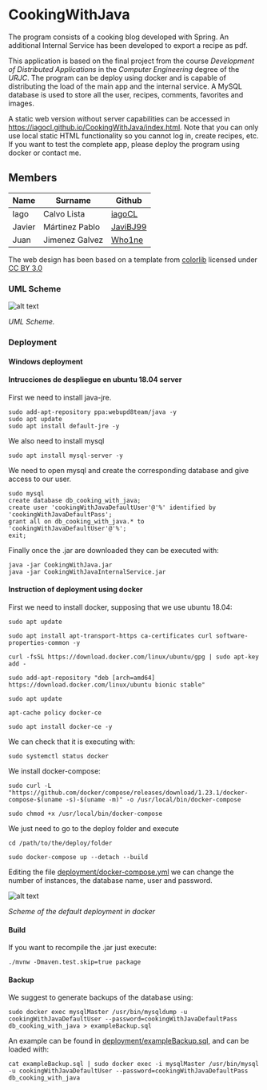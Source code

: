 # CookingWithJava

The program consists of a cooking blog developed with Spring. An additional Internal Service has been developed to export a recipe as pdf.

This application is based on the final project from the course *Development of Distributed Applications* in the *Computer Engineering* degree of the *URJC*. The program can be deploy using docker and is capable of distributing the load of the main app and the internal service. A MySQL database is used to store all the user, recipes, comments, favorites and images.

A static web version without server capabilities can be accessed in <https://iagocl.github.io/CookingWithJava/index.html>. Note that you can only use local static HTML functionality so you cannot log in, create recipes, etc. If you want to test the complete app, please deploy the program using docker or contact me.

## Members
| Name   | Surname        | Github                                  |
|--------|----------------|-----------------------------------------|
| Iago   | Calvo Lista    | [iagoCL](https://github.com/iagoCL)     |
| Javier | Mártinez Pablo | [JaviBJ99](https://github.com/JaviBJ99) |
| Juan   | Jimenez Galvez | [Who1ne](https://github.com/Who1ne)     |

The web design has been based on a template from [colorlib](https://colorlib.com/) licensed under [CC BY 3.0](https://creativecommons.org/licenses/by/3.0/legalcode)

### UML Scheme
![alt text](gddImages/diagrama_clases.jpg "UML Scheme.")

*UML Scheme.*

### Deployment
#### Windows deployment
#### Intrucciones de despliegue en ubuntu 18.04 server
First we need to install java-jre.
```
sudo add-apt-repository ppa:webupd8team/java -y
sudo apt update
sudo apt install default-jre -y
```
We also need to install mysql
```
sudo apt install mysql-server -y
```
We need to open mysql and create the corresponding database and give access to our user.
```
sudo mysql
create database db_cooking_with_java; 
create user 'cookingWithJavaDefaultUser'@'%' identified by 'cookingWithJavaDefaultPass'; 
grant all on db_cooking_with_java.* to 'cookingWithJavaDefaultUser'@'%';
exit;
```
Finally once the .jar are downloaded they can be executed with: 
```
java -jar CookingWithJava.jar
java -jar CookingWithJavaInternalService.jar
```
#### Instruction of deployment using docker
First we need to install docker, supposing that we use ubuntu 18.04:
```
sudo apt update

sudo apt install apt-transport-https ca-certificates curl software-properties-common -y

curl -fsSL https://download.docker.com/linux/ubuntu/gpg | sudo apt-key add -

sudo add-apt-repository "deb [arch=amd64] https://download.docker.com/linux/ubuntu bionic stable"

sudo apt update

apt-cache policy docker-ce

sudo apt install docker-ce -y
```
We can check that it is executing with:
```
sudo systemctl status docker
```
We install docker-compose:
```
sudo curl -L "https://github.com/docker/compose/releases/download/1.23.1/docker-compose-$(uname -s)-$(uname -m)" -o /usr/local/bin/docker-compose

sudo chmod +x /usr/local/bin/docker-compose
```

We just need to go to the deploy folder and execute
```
cd /path/to/the/deploy/folder

sudo docker-compose up --detach --build  
```
Editing the file [deployment/docker-compose.yml](deployment/docker-compose.yml) we can change the number of instances, the database name, user and password.

![alt text](gddImages/diagrama_docker.jpg "Scheme of the default deployment in docker.")

*Scheme of the default deployment in docker*

#### Build
If you want to recompile the .jar just execute:
```
./mvnw -Dmaven.test.skip=true package 
```

#### Backup
We suggest to generate backups of the database using:
```
sudo docker exec mysqlMaster /usr/bin/mysqldump -u cookingWithJavaDefaultUser --password=cookingWithJavaDefaultPass db_cooking_with_java > exampleBackup.sql
```
An example can be found in [deployment/exampleBackup.sql](deployment/exampleBackup.sql), and can be loaded with:
```
cat exampleBackup.sql | sudo docker exec -i mysqlMaster /usr/bin/mysql -u cookingWithJavaDefaultUser --password=cookingWithJavaDefaultPass db_cooking_with_java
```